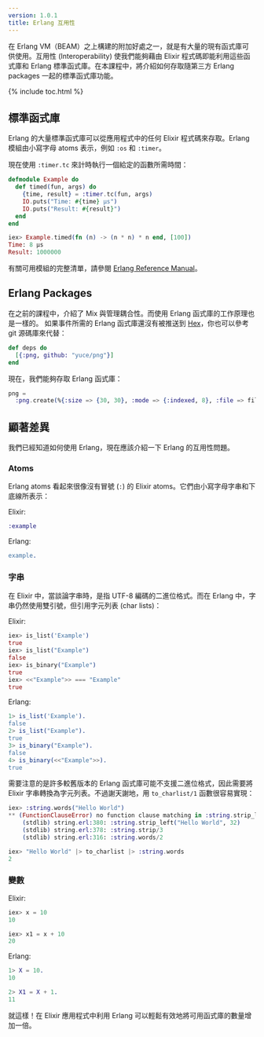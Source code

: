 ```yaml
---
version: 1.0.1
title: Erlang 互用性
---
```


在 Erlang VM（BEAM）之上構建的附加好處之一，就是有大量的現有函式庫可供使用。互用性 (Interoperability) 使我們能夠藉由 Elixir 程式碼即能利用這些函式庫和 Erlang 標準函式庫。在本課程中，將介紹如何存取隨第三方 Erlang packages 一起的標準函式庫功能。

{% include toc.html %}

## 標準函式庫

Erlang 的大量標準函式庫可以從應用程式中的任何 Elixir 程式碼來存取。Erlang 模組由小寫字母 atoms 表示，例如 `:os` 和 `:timer`。

現在使用 `:timer.tc` 來計時執行一個給定的函數所需時間：

```elixir
defmodule Example do
  def timed(fun, args) do
    {time, result} = :timer.tc(fun, args)
    IO.puts("Time: #{time} μs")
    IO.puts("Result: #{result}")
  end
end

iex> Example.timed(fn (n) -> (n * n) * n end, [100])
Time: 8 μs
Result: 1000000
```

有關可用模組的完整清單，請參閱 [Erlang Reference Manual](http://erlang.org/doc/apps/stdlib/)。

## Erlang Packages

在之前的課程中，介紹了 Mix 與管理耦合性。而使用 Erlang 函式庫的工作原理也是一樣的。
如果事件所需的 Erlang 函式庫還沒有被推送到 [Hex](https://hex.pm)，你也可以參考 git 源碼庫來代替：

```elixir
def deps do
  [{:png, github: "yuce/png"}]
end
```

現在，我們能夠存取 Erlang 函式庫：

```elixir
png =
  :png.create(%{:size => {30, 30}, :mode => {:indexed, 8}, :file => file, :palette => palette})
```

## 顯著差異

我們已經知道如何使用 Erlang，現在應該介紹一下 Erlang 的互用性問題。

### Atoms

Erlang atoms 看起來很像沒有冒號 (`:`) 的 Elixir atoms。它們由小寫字母字串和下底線所表示：

Elixir:

```elixir
:example
```

Erlang:

```erlang
example.
```

### 字串

在 Elixir 中，當談論字串時，是指 UTF-8 編碼的二進位格式。而在 Erlang 中，字串仍然使用雙引號，但引用字元列表 (char lists)：

Elixir:

```elixir
iex> is_list('Example')
true
iex> is_list("Example")
false
iex> is_binary("Example")
true
iex> <<"Example">> === "Example"
true
```

Erlang:

```erlang
1> is_list('Example').
false
2> is_list("Example").
true
3> is_binary("Example").
false
4> is_binary(<<"Example">>).
true
```

需要注意的是許多較舊版本的 Erlang 函式庫可能不支援二進位格式，因此需要將 Elixir 字串轉換為字元列表。不過謝天謝地，用 `to_charlist/1` 函數很容易實現：

```elixir
iex> :string.words("Hello World")
** (FunctionClauseError) no function clause matching in :string.strip_left/2
    (stdlib) string.erl:380: :string.strip_left("Hello World", 32)
    (stdlib) string.erl:378: :string.strip/3
    (stdlib) string.erl:316: :string.words/2

iex> "Hello World" |> to_charlist |> :string.words
2
```

### 變數

Elixir:

```elixir
iex> x = 10
10

iex> x1 = x + 10
20
```

Erlang:

```erlang
1> X = 10.
10

2> X1 = X + 1.
11
```

就這樣！在 Elixir 應用程式中利用 Erlang 可以輕鬆有效地將可用函式庫的數量增加一倍。
